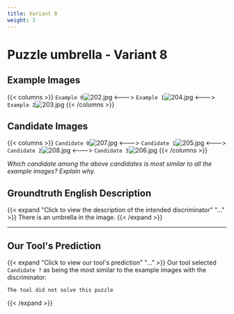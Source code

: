 ```yaml
---
title: Variant 8
weight: 3
---
```


# Puzzle umbrella - Variant 8

## Example Images
{{< columns >}}
`Example 0`![202.jpg](/natscene_data/images/202.jpg)
<--->
`Example 1`![204.jpg](/natscene_data/images/204.jpg)
<--->
`Example 2`![203.jpg](/natscene_data/images/203.jpg)
{{< /columns >}}

## Candidate Images
{{< columns >}}
`Candidate 0`![207.jpg](/natscene_data/images/207.jpg)
<--->
`Candidate 1`![205.jpg](/natscene_data/images/205.jpg)
<--->
`Candidate 2`![208.jpg](/natscene_data/images/208.jpg)
<--->
`Candidate 3`![206.jpg](/natscene_data/images/206.jpg)
{{< /columns >}}

*Which candidate among the above candidates is most similar to all the example images? Explain why.*

## Groundtruth English Description

{{< expand "Click to view the description of the intended discriminator" "..." >}}
There is an umbrella in the image.
{{< /expand >}}

---



## Our Tool's Prediction

{{< expand "Click to view our tool's prediction" "..." >}}
Our tool selected `Candidate ?` as being the most similar to the example images with the discriminator:
```plaintext
The tool did not solve this puzzle
```
{{< /expand >}}
